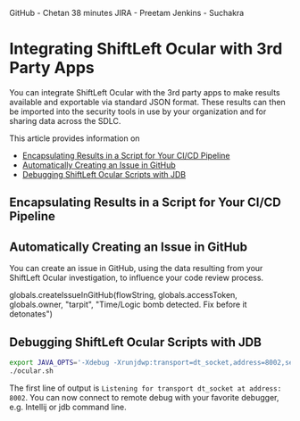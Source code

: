 
GitHub - Chetan 38 minutes
JIRA - Preetam
Jenkins - Suchakra

# Integrating ShiftLeft Ocular with 3rd Party Apps

You can integrate ShiftLeft Ocular with the 3rd party apps to make results available and exportable via standard JSON format. These results can then be imported into the security tools in use by your organization and for sharing data across the SDLC.

This article provides information on

* [Encapsulating Results in a Script for Your CI/CD Pipeline](#encapsulating-results-in-a-script-for-your-ci/cd--pipeline)
* [Automatically Creating an Issue in GitHub](#automatically-creating-an-issue-in-github)
* [Debugging ShiftLeft Ocular Scripts with JDB](#debugging-shiftleft-ocular-scripts-with-jdb)

## Encapsulating Results in a Script for Your CI/CD Pipeline


## Automatically Creating an Issue in GitHub

You can create an issue in GitHub, using the data resulting from your ShiftLeft Ocular investigation, to influence your code review process.

globals.createIssueInGitHub(flowString, globals.accessToken, globals.owner, "tarpit", "Time/Logic bomb detected. Fix before it detonates")



## Debugging ShiftLeft Ocular Scripts with JDB

```bash
export JAVA_OPTS='-Xdebug -Xrunjdwp:transport=dt_socket,address=8002,server=y,suspend=n'
./ocular.sh
```
The first line of output is `Listening for transport dt_socket at address: 8002`. You can now connect to remote debug with your favorite debugger, e.g. Intellij or jdb command line.
